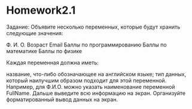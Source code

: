 # Homework2.1
Задание: 
Объявите несколько переменных, которые будут хранить следующие значения:

Ф. И. О.
Возраст
Email
Баллы по программированию
Баллы по математике
Баллы по физике
 

Каждая переменная должна иметь:

название, что-либо обозначающее на английском языке;
тип данных, который наилучшим образом подходит для этой переменной. Например, для Ф.И.О. можно указать наименование переменной FullName. 
 Дальше выведите всю информацию на экран. Организуйте форматированный вывод данных на экран. 
